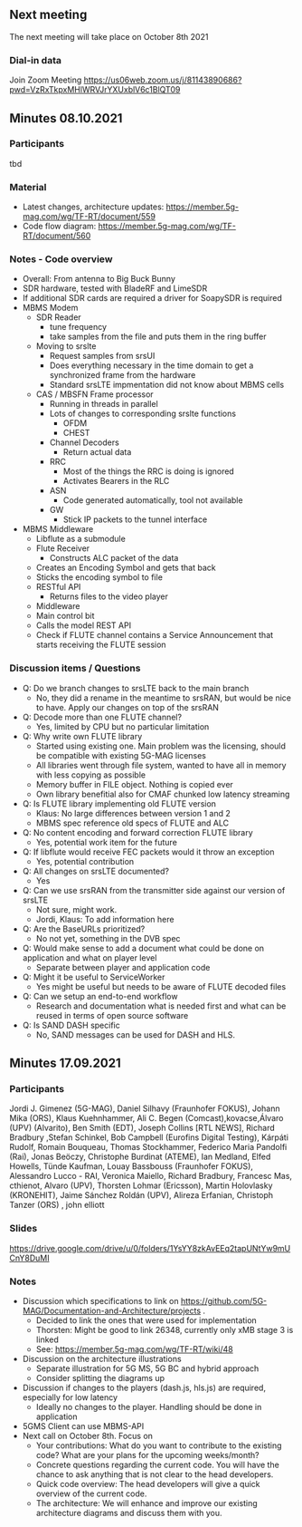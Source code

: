 
## Next meeting
The next meeting will take place on October 8th 2021

### Dial-in data
Join Zoom Meeting
https://us06web.zoom.us/j/81143890686?pwd=VzRxTkpxMHlWRVJrYXUxblV6c1BlQT09

## Minutes 08.10.2021

### Participants
tbd

### Material
* Latest changes, architecture updates: https://member.5g-mag.com/wg/TF-RT/document/559 
* Code flow diagram: https://member.5g-mag.com/wg/TF-RT/document/560

### Notes - Code overview
* Overall: From antenna to Big Buck Bunny
* SDR hardware, tested with BladeRF and LimeSDR
* If additional SDR cards are required a driver for SoapySDR is required
* MBMS Modem
  * SDR Reader
    * tune frequency 
    * take samples from the file and puts them in the ring buffer
  * Moving to srslte 
    * Request samples from srsUI
    * Does everything necessary in the time domain to get a synchronized frame from the hardware
    * Standard srsLTE impmentation did not know about MBMS cells
  * CAS / MBSFN Frame processor
    * Running in threads in parallel
    * Lots of changes to corresponding srslte functions
      * OFDM
      * CHEST
    * Channel Decoders
      * Return actual data 
    * RRC
      * Most of the things the RRC is doing is ignored
      * Activates Bearers in the RLC
    * ASN
      * Code generated automatically, tool not available
    * GW
      * Stick IP packets to the tunnel interface
* MBMS Middleware
  * Libflute as a submodule
  * Flute Receiver
    * Constructs ALC packet of the data
  * Creates an Encoding Symbol and gets that back
  * Sticks the encoding symbol to file
  * RESTful API
    * Returns files to the video player
  *  Middleware
    * Main control bit
    * Calls the model REST API
    * Check if FLUTE channel contains a Service Announcement that starts receiving the FLUTE session

### Discussion items / Questions
* Q: Do we branch changes to srsLTE back to the main branch
  * No, they did a rename in the meantime to srsRAN, but would be nice to have. Apply our changes on top of the srsRAN
* Q: Decode more than one FLUTE channel?
  * Yes, limited by CPU but no particular limitation
* Q: Why write own FLUTE library
  * Started using existing one. Main problem was the licensing, should be compatible with existing 5G-MAG licenses
  * All libraries went through file system, wanted to have all in memory with less copying as possible
  * Memory buffer in FILE object. Nothing is copied ever
  * Own library benefitial also for CMAF chunked low latency streaming
* Q: Is FLUTE library implementing old FLUTE version
  * Klaus: No large differences between version 1 and 2
  * MBMS spec reference old specs of FLUTE and ALC
* Q: No content encoding and forward correction FLUTE library
  * Yes, potential work item for the future
* Q: If libflute would receive FEC packets would it throw an exception
  * Yes, potential contribution
* Q: All changes on srsLTE documented?
  * Yes
* Q: Can we use srsRAN from the transmitter side against our version of srsLTE
  * Not sure, might work. 
  * Jordi, Klaus: To add information here
* Q: Are the BaseURLs prioritized?
  * No not yet, something in the DVB spec
* Q: Would make sense to add a document what could be done on application and what on player level
  * Separate between player and application code
* Q: Might it be useful to ServiceWorker 
  * Yes might be useful but needs to be aware of FLUTE decoded files
* Q: Can we setup an end-to-end workflow
  * Research and documentation what is needed first and what can be reused in terms of open source software
* Q: Is SAND DASH specific
  * No, SAND messages can be used for DASH and HLS.


## Minutes 17.09.2021

### Participants
Jordi J. Gimenez (5G-MAG), Daniel Silhavy (Fraunhofer FOKUS), Johann Mika (ORS), Klaus Kuehnhammer, Ali C. Begen (Comcast),kovacse,Álvaro (UPV) (Alvarito), Ben Smith (EDT), Joseph Collins [RTL NEWS], Richard Bradbury ,Stefan Schinkel, Bob Campbell (Eurofins Digital Testing), Kárpáti Rudolf, Romain Bouqueau, Thomas Stockhammer, Federico Maria Pandolfi (Rai), Jonas Beöczy, Christophe Burdinat (ATEME),  Ian Medland, Elfed Howells, Tünde Kaufman, Louay Bassbouss (Fraunhofer FOKUS), Alessandro Lucco - RAI, Veronica Maiello, Richard Bradbury, Francesc Mas, cthienot, Alvaro (UPV), Thorsten Lohmar (Ericsson), Martin Holovlasky (KRONEHIT), Jaime Sánchez Roldán (UPV), Alireza Erfanian, Christoph Tanzer (ORS) , john elliott

### Slides
https://drive.google.com/drive/u/0/folders/1YsYY8zkAvEEq2tapUNtYw9mUCnY8DuMI

### Notes
* Discussion which specifications to link on https://github.com/5G-MAG/Documentation-and-Architecture/projects .
  * Decided to link the ones that were used for implementation
  * Thorsten: Might be good to link 26348, currently only xMB stage 3 is linked
  * See: https://member.5g-mag.com/wg/TF-RT/wiki/48
* Discussion on the architecture illustrations
  * Separate illustration for 5G MS, 5G BC and hybrid approach
  * Consider splitting the diagrams up 
* Discussion if changes to the players (dash.js, hls.js) are required, especially for low latency
  * Ideally no changes to the player. Handling should be done in application
* 5GMS Client can use MBMS-API
* Next call on October 8th. Focus on
  * Your contributions: What do you want to contribute to the existing code? What are your plans for the upcoming weeks/month?
  * Concrete questions regarding the current code. You will have the chance to ask anything that is not clear to the head developers.
  * Quick code overview: The head developers will give a quick overview of the current code.
  * The architecture: We will enhance and improve our existing architecture diagrams and discuss them with you.